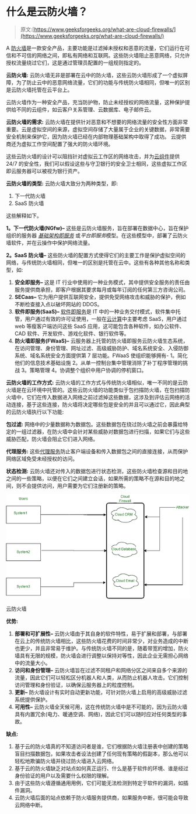 # 什么是云防火墙？

> 原文:[https://www.geeksforgeeks.org/what-are-cloud-firewalls/](https://www.geeksforgeeks.org/what-are-cloud-firewalls/)

A [防火墙](https://www.geeksforgeeks.org/introduction-of-firewall-in-computer-network/)是一款安全产品，主要功能是过滤掉未授权和恶意的流量，它们运行在可信和不可信的网络之间，即私有网络和互联网。这些防火墙阻止恶意网络，只允许授权流量绕过它们，这是通过管理员配置的一组规则指定的。

**云防火墙:**
云防火墙无非是部署在云中的防火墙，这些云防火墙形成了一个虚拟屏障，为了防止云中的恶意网络流量，它们的功能与传统防火墙相同，但唯一的区别是云防火墙托管在云平台上。

云防火墙作为一种安全产品，充当防护物，防止未经授权的网络流量，这种保护提供给不同的云组件，如云客户关系管理、云数据库、电子邮件云。

**云防火墙的需求:**
云防火墙在提供针对恶意和不想要的网络流量的安全性方面非常重要。云是虚拟空间的来源，虚拟空间存储了大量属于企业的关键数据，非常需要安全机制来保护它，因为防火墙已经在内部物理基础架构中取得了成功。
云提供商还为虚拟工作空间配置了强大的防火墙环境。

这些云防火墙的设计可以阻挡针对虚拟云工作区的网络攻击，并为[云组件](https://www.geeksforgeeks.org/features-components-of-private-cloud/)提供 24/7 的安全性，我们可以假设这些与守卫银行的安全卫士相同，这些虚拟工作区即云服务器可以被视为银行资产。

**云防火墙的类型:**
云防火墙大致分为两种类型，即:

1.  下一代防火墙
2.  SaaS 防火墙

这些解释如下。

**1。下一代防火墙(NGfw)–**
这些是云防火墙服务，旨在部署在数据中心，旨在保护组织的服务器 [*基础架构即服务*](https://www.geeksforgeeks.org/difference-between-iaas-paas-and-saas/) 或*平台即服务*模型。在这些模型中，部署了云防火墙软件，并在云操作中保护网络流量。

**2。SaaS 防火墙–**
这些防火墙的配置方式使得它们的主要工作是保护虚拟空间的网络，与传统防火墙相同，但唯一的区别是托管在云中。这些有各种其他名称和类型，如:

1.  **安全即服务–**
    这是 IT 行业中使用的一种业务模式，其中提供安全服务的责任由服务提供商承担，即客户根据其要求每月或每年订阅的任何第三方咨询公司。
2.  **SECaas–**
    它为用户提供互联网安全，提供免受网络攻击和威胁的保护，例如不断检查接入点以破坏网站的 DDOS。
3.  **软件即服务(SaaS)–**
    [软件即服务](https://www.geeksforgeeks.org/software-as-a-service-saas/)是 IT 中的一种业务交付模式，软件集中托管，用户通过有效的许可证使用，一般在[云计算](https://www.geeksforgeeks.org/cloud-computing/)中主要考虑 SaaS，用户通过 web 等瘦客户端访问这些 SaaS 应用，这可能包含各种软件，如办公软件、CAD 软件、开发软件、游戏化软件、银行软件等。
4.  **防火墙即服务(FWaaS)–**
    云服务器上托管的防火墙即服务云防火墙生态系统，在访问管理、身份管理、网址过滤、高级威胁防护、域名系统安全、入侵防御系统、域名系统安全方面提供第 7 层功能。FWaaS 使组织能够拥有-
    1。简化他们的信息技术基础设施
    2。从单一控制台集中管理消除了补丁程序管理的挑战
    3。策略管理
    4。协调整个组织中用户协调的停机窗口。

**云防火墙的工作方式:**
云防火墙的工作方式与传统防火墙相似，唯一不同的是云防火墙是在云环境中托管的。这些云防火墙的功能类似于包扫描防火墙，在包扫描防火墙中，它们在传入数据进入网络之前过滤掉这些数据，这涉及到评估云网络的活动连接，基于这些连接，防火墙将决定哪些包是安全的并且可以通过它，因此典型的云防火墙执行以下功能:

**包过滤:**
网络中的少量数据称为数据包。这些数据包在绕过防火墙之前会暴露给特定的一组过滤器，在防火墙中会针对某些威胁对数据包进行扫描，如果它们与这些威胁匹配，防火墙会阻止它们进入网络。

**代理服务:**
这些[代理服务](https://www.geeksforgeeks.org/proxy-server/)防止客户端设备和传入数据包之间的直接连接，从而保护网络区域免受未经授权的访问。

**状态检测:**
云防火墙还对传入的数据包进行状态检测，这些防火墙检查源和目的地之间的一些策略，以便在它们之间建立会话，如果所需的策略不在源和目的地之间，则不会提供访问，用户需要为它们注册新的策略。

![Cloud Firewall](img/bd3a57b92a930230fa60ed882e616d95.png)

云防火墙

**优势:**

1.  **部署和可扩展性–**
    云防火墙由于其自身的软件特性，易于扩展和部署，与部署在云上的传统防火墙相比，这些防火墙花费的时间非常少，对业务造成的中断也更少，并且非常易于维护。与传统防火墙不同的是，随着带宽的增加，防火墙具有无限的规模，防火墙会进行调整以保持对等性，因此企业无需担心网络中的流量大小。
2.  **访问和身份管理–**
    云防火墙旨在过滤不同租户和网络分区之间来自多个来源的流量，因此它们可以轻松区分机器人和人类，从而防止机器人攻击。它们控制访问管理和身份验证，以确保云服务器上的粒度控制。
3.  **更新–**
    防火墙设计有实时自动更新功能，可针对防火墙上启用的高级威胁过滤系统提供保护。
4.  **可用性–**
    云防火墙全天候可用，这在传统防火墙中是不可能的，因为云防火墙具有内置冗余(电力、暖通空调、网络)，因此它们可以随时应对任何类型的事故。

**缺点:**

1.  基于云的防火墙真的不知道访问者是谁，它们根据防火墙注册表中创建的策略盲目扫描数据包，如果攻击者设法创建了任何现有策略的假副本，那么他可以轻松地欺骗防火墙并绕过防火墙进入云网络。
2.  基于云的防火墙缺乏对站点如何真正运行、什么是基于软件的环境、谁是经过身份验证的用户以及需要什么权限的理解。
3.  由于这些防火墙遵循通用用例，它们可能无法检测到特定于软件的漏洞，如插件漏洞。
4.  云防火墙后面的站点依赖于防火墙服务提供商，如果服务中断，很可能会导致云网络中断。